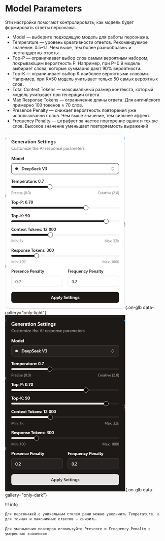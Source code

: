 # Model Parameters

Эти настройки помогают контролировать, как модель будет формировать ответы персонажа.

- Model — выберите подходящую модель для работы персонажа.
- Temperature — уровень креативности ответов. Рекомендуемое значение: 0.5–1.1. Чем выше, тем более разнообразны и нестандартны ответы.
- Top-P — ограничивает выбор слов самым вероятным набором, покрывающим вероятность P. Например, при P=0.9 модель выбирает слова, которые суммарно дают 90% вероятности.
- Top-K — ограничивает выбор K наиболее вероятными словами. Например, при K=50 модель учитывает только 50 самых вероятных слов.
- Total Context Tokens — максимальный размер контекста, который модель учитывает при генерации ответа.
- Max Response Tokens — ограничение длины ответа. Для английского примерно 100 токенов ≈ 70 слов.
- Presence Penalty — снижает вероятность повторения уже использованных слов. Чем выше значение, тем сильнее эффект.
- Frequency Penalty — штрафует за частое повторение одних и тех же слов. Высокое значение уменьшает повторяемость выражений

![](assets/image/llm-model/1.png#only-light){.on-glb data-gallery="only-light"}
![](assets/image/llm-model/1_dark.png#only-dark){.on-glb data-gallery="only-dark"}

!!! info

	Для персонажей с уникальным стилем речи можно увеличить Temperature, а для точных и лаконичных ответов — снизить.

	Для уменьшения повторов используйте Presence и Frequency Penalty в умеренных значениях.